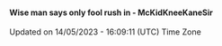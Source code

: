 #### Wise man says only fool rush in - McKidKneeKaneSir
Updated on 14/05/2023 - 16:09:11 (UTC) Time Zone
